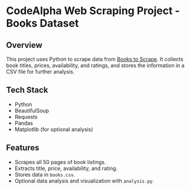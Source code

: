 # CodeAlpha Web Scraping Project - Books Dataset

## Overview
This project uses Python to scrape data from [Books to Scrape](http://books.toscrape.com). It collects book titles, prices, availability, and ratings, and stores the information in a CSV file for further analysis.

## Tech Stack
- Python
- BeautifulSoup
- Requests
- Pandas
- Matplotlib (for optional analysis)

## Features
- Scrapes all 50 pages of book listings.
- Extracts title, price, availability, and rating.
- Stores data in `books.csv`.
- Optional data analysis and visualization with `analysis.py`.
